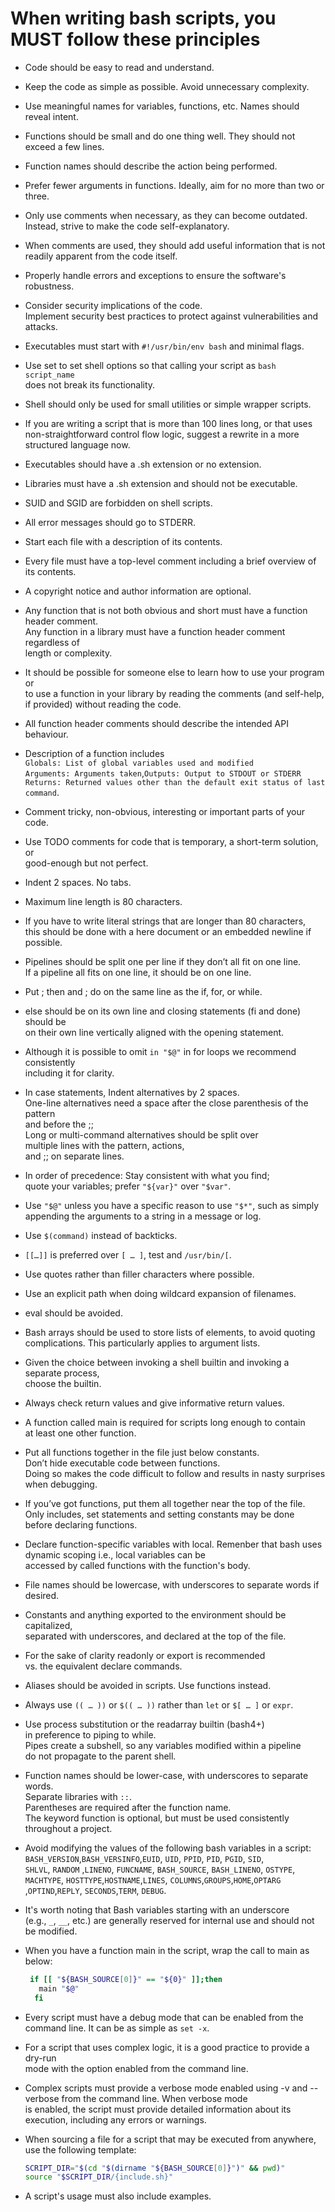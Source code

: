 # When writing bash scripts, you MUST follow these principles

- Code should be easy to read and understand.

- Keep the code as simple as possible. Avoid unnecessary complexity.

- Use meaningful names for variables, functions, etc. Names should reveal intent.

- Functions should be small and do one thing well. They should not exceed a few lines.

- Function names should describe the action being performed.

- Prefer fewer arguments in functions. Ideally, aim for no more than two or three.

- Only use comments when necessary, as they can become outdated.\
  Instead, strive to make the code self-explanatory.

- When comments are used, they should add useful information that is not\
  readily apparent from the code itself.

- Properly handle errors and exceptions to ensure the software's robustness.

- Consider security implications of the code.\
  Implement security best practices to protect against vulnerabilities and attacks.

- Executables must start with `#!/usr/bin/env bash` and minimal flags.

- Use set to set shell options so that calling your script as `bash script_name`\
  does not break its functionality.

- Shell should only be used for small utilities or simple wrapper scripts.

- If you are writing a script that is more than 100 lines long, or that uses\
  non-straightforward control flow logic, suggest a rewrite in a more\
  structured language now.

- Executables should have a .sh extension or no extension.

- Libraries must have a .sh extension and should not be executable.

- SUID and SGID are forbidden on shell scripts.

- All error messages should go to STDERR.

- Start each file with a description of its contents.

- Every file must have a top-level comment including a brief overview of its contents.

- A copyright notice and author information are optional.

- Any function that is not both obvious and short must have a function header comment.\
  Any function in a library must have a function header comment regardless of\
  length or complexity.

- It should be possible for someone else to learn how to use your program or\
  to use a function in your library by reading the comments (and self-help,\
  if provided) without reading the code.

- All function header comments should describe the intended API behaviour.

- Description of a function includes\
  `Globals: List of global variables used and modified`\
  `Arguments: Arguments taken`,`Outputs: Output to STDOUT or STDERR`\
  `Returns: Returned values other than the default exit status of last command`.

- Comment tricky, non-obvious, interesting or important parts of your code.

- Use TODO comments for code that is temporary, a short-term solution, or \
  good-enough but not perfect.

- Indent 2 spaces. No tabs.

- Maximum line length is 80 characters.

- If you have to write literal strings that are longer than 80 characters,\
  this should be done with a here document or an embedded newline if possible.

- Pipelines should be split one per line if they don’t all fit on one line.\
  If a pipeline all fits on one line, it should be on one line.

- Put ; then and ; do on the same line as the if, for, or while.

- else should be on its own line and closing statements (fi and done) should be\
  on their own line vertically aligned with the opening statement.

- Although it is possible to omit `in "$@"` in for loops we recommend consistently\
  including it for clarity.

- In case statements, Indent alternatives by 2 spaces.\
  One-line alternatives need a space after the close parenthesis of the pattern\
  and before the ;;\
  Long or multi-command alternatives should be split over \
  multiple lines with the pattern, actions, \
  and ;; on separate lines.

- In order of precedence: Stay consistent with what you find;\
  quote your variables; prefer `"${var}"` over `"$var"`.

- Use `"$@"` unless you have a specific reason to use `"$*"`, such as simply\
  appending the arguments to a string in a message or log.

- Use `$(command)` instead of backticks.

- `[[…]]` is preferred over `[ … ]`, test and `/usr/bin/[`.

- Use quotes rather than filler characters where possible.

- Use an explicit path when doing wildcard expansion of filenames.

- eval should be avoided.

- Bash arrays should be used to store lists of elements, to avoid quoting\
  complications. This particularly applies to argument lists.

- Given the choice between invoking a shell builtin and invoking a separate process,\
  choose the builtin.

- Always check return values and give informative return values.

- A function called main is required for scripts long enough to contain\
  at least one other function.

- Put all functions together in the file just below constants.\
  Don’t hide executable code between functions.\
  Doing so makes the code difficult to follow and results in nasty surprises \
  when debugging.

- If you’ve got functions, put them all together near the top of the file.\
  Only includes, set statements and setting constants may be done\
  before declaring functions.

- Declare function-specific variables with local. Remenber that bash uses dynamic scoping i.e., local variables can be \
  accessed by called functions with the function's body.

- File names should be lowercase, with underscores to separate words if desired.

- Constants and anything exported to the environment should be capitalized,\
  separated with underscores, and declared at the top of the file.

- For the sake of clarity readonly or export is recommended\
  vs. the equivalent declare commands.

- Aliases should be avoided in scripts. Use functions instead.

- Always use `(( … ))` or `$(( … ))` rather than `let` or `$[ … ]` or `expr`.

- Use process substitution or the readarray builtin (bash4+) \
  in preference to piping to while.\
  Pipes create a subshell, so any variables modified within a pipeline\
  do not propagate to the parent shell.

- Function names should be lower-case, with underscores to separate words.\
  Separate libraries with `::`.\
  Parentheses are required after the function name.\
  The keyword function is optional, but must be used consistently throughout a project.

- Avoid modifying the values of the following bash variables in a script:\
  `BASH_VERSION`,`BASH_VERSINFO`,`EUID`, `UID`, `PPID`, `PID`, `PGID`, `SID`,\
  `SHLVL`, `RANDOM` ,`LINENO`, `FUNCNAME`, `BASH_SOURCE`, `BASH_LINENO`, `OSTYPE`,\
  `MACHTYPE`, `HOSTTYPE`,`HOSTNAME`,`LINES`, `COLUMNS`,`GROUPS`,`HOME`,`OPTARG`\
  ,`OPTIND`,`REPLY`, `SECONDS`,`TERM`, `DEBUG`.

- It's worth noting that Bash variables starting with an underscore \
  (e.g., `_`, `__`, etc.) are generally reserved for internal use and should not\
  be modified.

- When you have a function main in the script, wrap the call to main as below:

  ```bash
   if [[ "${BASH_SOURCE[0]}" == "${0}" ]];then
     main "$@"
    fi
  ```

- Every script must have a debug mode that can be enabled from the command line. It can be as simple as `set -x`.

- For a script that uses complex logic, it is a good practice to provide a dry-run \
  mode with the option enabled from the command line.

- Complex scripts must provide a verbose mode enabled using -v and --verbose from the command line. When verbose mode \
  is enabled, the script must provide detailed information about its execution, including any errors or warnings.

- When sourcing a file for a script that may be executed from anywhere, use the following template:

  ```bash
  SCRIPT_DIR="$(cd "$(dirname "${BASH_SOURCE[0]}")" && pwd)"
  source "$SCRIPT_DIR/{include.sh}"
  ```

- A script's usage must also include examples.
